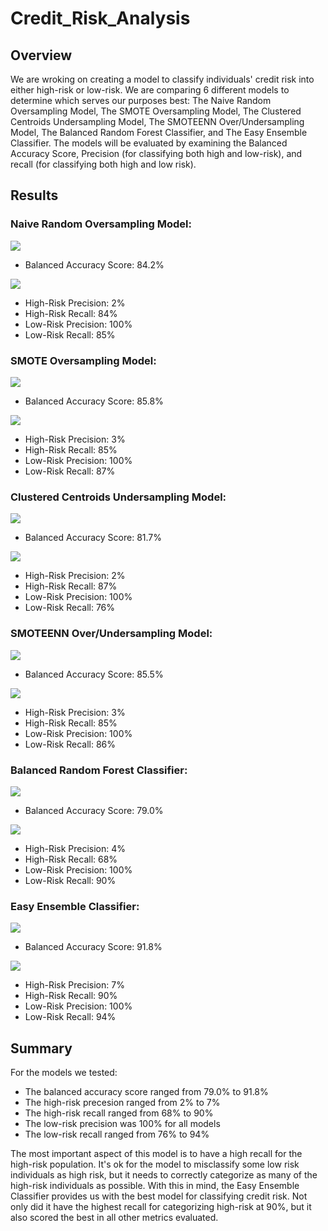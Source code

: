 # Credit_Risk_Analysis

## Overview
We are wroking on creating a model to classify individuals' credit risk into either high-risk or low-risk. We are comparing 6 different models to determine which serves our purposes best: The Naive Random Oversampling Model, The SMOTE Oversampling Model, The Clustered Centroids Undersampling Model, The SMOTEENN Over/Undersampling Model, The Balanced Random Forest Classifier, and The Easy Ensemble Classifier. The models will be evaluated by examining the Balanced Accuracy Score, Precision (for classifying both high and low-risk), and recall (for classifying both high and low risk).


## Results

### Naive Random Oversampling Model:
![](https://github.com/mzabrisk/Credit_Risk_Analysis/blob/a26cbe165511cef94961ffd37173b3039fad2b90/images/RandomOversampler_BAS.png)


- Balanced Accuracy Score: 84.2%



![](https://github.com/mzabrisk/Credit_Risk_Analysis/blob/a26cbe165511cef94961ffd37173b3039fad2b90/images/RandomOversampler_ICR.png)



- High-Risk Precision: 2%
- High-Risk Recall: 84%
- Low-Risk Precision: 100%
- Low-Risk Recall: 85%




### SMOTE Oversampling Model:
![](https://github.com/mzabrisk/Credit_Risk_Analysis/blob/a26cbe165511cef94961ffd37173b3039fad2b90/images/SMOTE_BAS.png)


- Balanced Accuracy Score: 85.8%



![](https://github.com/mzabrisk/Credit_Risk_Analysis/blob/a26cbe165511cef94961ffd37173b3039fad2b90/images/SMOTE_ICR.png)


- High-Risk Precision: 3%
- High-Risk Recall: 85%
- Low-Risk Precision: 100%
- Low-Risk Recall: 87%




### Clustered Centroids Undersampling Model:
![](https://github.com/mzabrisk/Credit_Risk_Analysis/blob/a26cbe165511cef94961ffd37173b3039fad2b90/images/ClusterCentroids_BAS.png)


- Balanced Accuracy Score: 81.7%

![](https://github.com/mzabrisk/Credit_Risk_Analysis/blob/a26cbe165511cef94961ffd37173b3039fad2b90/images/ClusterCentroids_ICR.png)


- High-Risk Precision: 2%
- High-Risk Recall: 87%
- Low-Risk Precision: 100%
- Low-Risk Recall: 76%


### SMOTEENN Over/Undersampling Model:
![](https://github.com/mzabrisk/Credit_Risk_Analysis/blob/a26cbe165511cef94961ffd37173b3039fad2b90/images/SMOTEENN_BAS.png)


- Balanced Accuracy Score: 85.5%



![](https://github.com/mzabrisk/Credit_Risk_Analysis/blob/a26cbe165511cef94961ffd37173b3039fad2b90/images/SMOTEENN_ICR.png)


- High-Risk Precision: 3%
- High-Risk Recall: 85%
- Low-Risk Precision: 100%
- Low-Risk Recall: 86%




### Balanced Random Forest Classifier:
![](https://github.com/mzabrisk/Credit_Risk_Analysis/blob/a26cbe165511cef94961ffd37173b3039fad2b90/images/BalancedRandomForest_BAS.png)


- Balanced Accuracy Score: 79.0%





![](https://github.com/mzabrisk/Credit_Risk_Analysis/blob/a26cbe165511cef94961ffd37173b3039fad2b90/images/BalancedRandomForest_ICR.png)


- High-Risk Precision: 4%
- High-Risk Recall: 68%
- Low-Risk Precision: 100%
- Low-Risk Recall: 90%




### Easy Ensemble Classifier:
![](https://github.com/mzabrisk/Credit_Risk_Analysis/blob/a26cbe165511cef94961ffd37173b3039fad2b90/images/EasyEnsemble_BAS.png)


- Balanced Accuracy Score: 91.8%



![](https://github.com/mzabrisk/Credit_Risk_Analysis/blob/a26cbe165511cef94961ffd37173b3039fad2b90/images/EasyEnsemble_ICR.png)


- High-Risk Precision: 7%
- High-Risk Recall: 90%
- Low-Risk Precision: 100%
- Low-Risk Recall: 94%





## Summary
For the models we tested:
- The balanced accuracy score ranged from 79.0% to 91.8%
- The high-risk precesion ranged from 2% to 7%
- The high-risk recall ranged from 68% to 90%
- The low-risk precision was 100% for all models
- The low-risk recall ranged from 76% to 94%


The most important aspect of this model is to have a high recall for the high-risk population. It's ok for the model to misclassify some low risk individuals as high risk, but it needs to correctly categorize as many of the high-risk individuals as possible. With this in mind, the Easy Ensemble Classifier provides us with the best model for classifying credit risk. Not only did it have the highest recall for categorizing high-risk at 90%, but it also scored the best in all other metrics evaluated.
  
